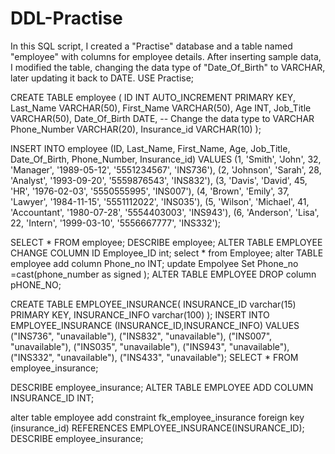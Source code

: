 # DDL-Practise
 In this SQL script, I created a "Practise" database and a table named "employee" with columns for employee details. After inserting sample data, I modified the table, changing the data type of "Date_Of_Birth" to VARCHAR, later updating it back to DATE.
USE Practise;

CREATE TABLE employee (
    ID INT AUTO_INCREMENT PRIMARY KEY,
    Last_Name VARCHAR(50),
    First_Name VARCHAR(50),
    Age INT,
    Job_Title VARCHAR(50),
    Date_Of_Birth DATE, -- Change the data type to VARCHAR
    Phone_Number VARCHAR(20),
    Insurance_id VARCHAR(10)
);

INSERT INTO employee (ID, Last_Name, First_Name, Age, Job_Title, Date_Of_Birth, Phone_Number, Insurance_id)
VALUES
    (1, 'Smith', 'John', 32, 'Manager', '1989-05-12', '5551234567', 'INS736'),
    (2, 'Johnson', 'Sarah', 28, 'Analyst', '1993-09-20', '5559876543', 'INS832'),
    (3, 'Davis', 'David', 45, 'HR', '1976-02-03', '5550555995', 'INS007'),
    (4, 'Brown', 'Emily', 37, 'Lawyer', '1984-11-15', '5551112022', 'INS035'),
    (5, 'Wilson', 'Michael', 41, 'Accountant', '1980-07-28', '5554403003', 'INS943'),
    (6, 'Anderson', 'Lisa', 22, 'Intern', '1999-03-10', '5556667777', 'INS332');

SELECT * FROM employee;
DESCRIBE employee;
ALTER TABLE EMPLOYEE 
CHANGE COLUMN ID Employee_ID int;
select * from Employee;
alter TABLE employee
add column Phone_no INT;
update  Empolyee Set Phone_no =cast(phone_number as signed );
ALTER TABLE EMPLOYEE
DROP column pHONE_NO;

CREATE TABLE EMPLOYEE_INSURANCE(
INSURANCE_ID varchar(15) PRIMARY KEY,
INSURANCE_INFO varchar(100)
);
INSERT INTO EMPLOYEE_INSURANCE (INSURANCE_ID,INSURANCE_INFO)
VALUES
("INS736", "unavailable"),
("INS832", "unavailable"),
("INS007", "unavailable"),
("INS035", "unavailable"),
("INS943", "unavailable"),
("INS332", "unavailable"),
("INS433", "unavailable");
SELECT * FROM employee_insurance;

DESCRIBE employee_insurance;
ALTER TABLE EMPLOYEE
ADD COLUMN INSURANCE_ID INT;

alter table employee
add constraint fk_employee_insurance
foreign key (insurance_id)
REFERENCES EMPLOYEE_INSURANCE(INSURANCE_ID);
DESCRIBE employee_insurance;
